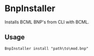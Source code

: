 # BnpInstaller

Installs BCML BNP's from CLI with BCML.

## Usage

`BnpInstaller install "path\to\mod.bnp"`
